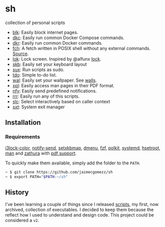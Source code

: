 # sh
collection of personal scripts

- [blk](blk): Easily block internet pages.
- [dkc](dkc): Easily run common Docker Compose commands.
- [dkr](dkr): Easily run common Docker commands.
- [fch](fch): A fetch written in POSIX shell without any external commands. [Source](https://github.com/6gk/fet.sh).
- [lok](lok): Lock screen. Inspired by @alfunx [lock](https://github.com/alfunx/.dotfiles/blob/master/.bin/lock).
- [skb](skb): Easily set your keyboard layout
- [sux](sux): Run scripts as sudo.
- [tdo](tdo): Simple to-do list.
- [wal](wal): Easily set your wallpaper. See [walls](https://github.com/jaimecgomezz/walls).
- [xpl](xpl): Easily access man pages in their PDF format.
- [nfy](nfy): Easily send predefined notifications.
- [rrr](rrr): Easily run any of this scripts.
- [slc](slc): Select interactively based on caller context
- [sxt](sxt): System exit manager

## Installation

### Requirements

[i3lock-color](https://github.com/Raymo111/i3lock-color), [notify-send](https://github.com/vlevit/notify-send.sh), [setxkbmap](https://github.com/freedesktop/xorg-setxkbmap),  [dmenu](https://tools.suckless.org/dmenu/), [fzf](https://github.com/junegunn/fzf), [polkit](https://gitlab.freedesktop.org/polkit/polkit), [systemd](https://github.com/systemd/systemd), [hsetroot](https://github.com/himdel/hsetroot), [man](https://www.kernel.org/doc/man-pages/) and [zathura](https://git.pwmt.org/pwmt/zathura) with [pdf support](https://git.pwmt.org/pwmt/zathura-pdf-mupdf).

To quickly make them available, simply add the folder to the `PATH`.

```sh
~ $ git clone https://github.com/jaimecgomezz/sh
~ $ export PATH="$PATH:~/sh"
```

## History

I've been learning a couple of things since I released [scripts](https://github.com/jaimecgomezz/scripts), my first, now archived, collection of executables. I decided to keep them because the reflect how I used to understand and design code. This project could be considered a `v2`. 
